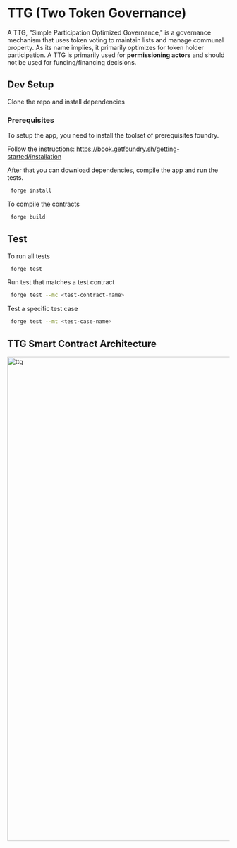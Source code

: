 # TTG (Two Token Governance)

A TTG, "Simple Participation Optimized Governance," is a governance mechanism that uses token voting to maintain lists and manage communal property. As its name implies, it primarily optimizes for token holder participation. A TTG is primarily used for **permissioning actors** and should not be used for funding/financing decisions.

## Dev Setup

Clone the repo and install dependencies

### Prerequisites

To setup the app, you need to install the toolset of prerequisites foundry.

Follow the instructions: https://book.getfoundry.sh/getting-started/installation

After that you can download dependencies, compile the app and run the tests.

```bash
 forge install
```

To compile the contracts

```bash
 forge build
```

## Test

To run all tests

```bash
 forge test
```

Run test that matches a test contract

```bash
 forge test --mc <test-contract-name>
```

Test a specific test case

```bash
 forge test --mt <test-case-name>
```


## TTG Smart Contract Architecture 

<img width="1098" alt="ttg" src="https://github.com/MZero-Labs/ttg/assets/1220854/58866111-26f6-495d-8949-9cef00783f7c">

